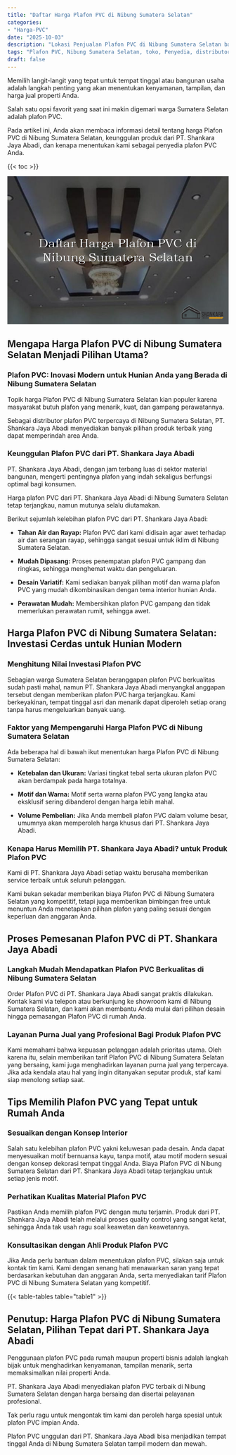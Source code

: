 ```yaml
---
title: "Daftar Harga Plafon PVC di Nibung Sumatera Selatan"
categories: 
- "Harga-PVC"
date: "2025-10-03"
description: "Lokasi Penjualan Plafon PVC di Nibung Sumatera Selatan bagi tempat tinggal, office, dan ritel. Produk berkualitas, variasi motif, warna elegan, beserta layanan penempatan oleh tenaga ahli ahli dan kepastian resmi!|Jasa penyediaan Plafon PVC di Nibung Sumatera Selatan bagi keperluan rumah, perkantoran, maupun ritel, dengan material terbaik dan pemasangan oleh tim profesional serta kepastian resmi.|Pilihan Plafon PVC di Nibung Sumatera Selatan yang terbukti bagi rumah, office, dan ritel, bersama panel berkualitas dan pemasangan ditangani oleh tim ahli dan jaminan resmi.|Penjualan Plafon PVC di Nibung Sumatera Selatan bagi tempat tinggal, office, serta gerai, dengan material unggulan dan instalasi ditangani oleh tim profesional, lengkap dengan jaminan resmi.}"
tags: "Plafon PVC, Nibung Sumatera Selatan, toko, Penyedia, distributor"
draft: false
---
```


Memilih langit-langit yang tepat untuk tempat tinggal atau bangunan usaha adalah langkah penting yang akan menentukan kenyamanan, tampilan, dan harga jual properti Anda.

Salah satu opsi favorit yang saat ini makin digemari warga Sumatera Selatan adalah plafon PVC.

Pada artikel ini, Anda akan membaca informasi detail tentang harga Plafon PVC di Nibung Sumatera Selatan, keunggulan produk dari PT. Shankara Jaya Abadi, dan kenapa menentukan kami sebagai penyedia plafon PVC Anda.

{{< toc >}}

![Daftar Harga Plafon PVC di Nibung Sumatera Selatan](/images/Harga-PVC/Daftar-Harga-Plafon-PVC-di-Nibung-Sumatera-Selatan.png)


## Mengapa Harga Plafon PVC di Nibung Sumatera Selatan Menjadi Pilihan Utama?

### Plafon PVC: Inovasi Modern untuk Hunian Anda yang Berada di Nibung Sumatera Selatan

Topik harga Plafon PVC di Nibung Sumatera Selatan kian populer karena masyarakat butuh plafon yang menarik, kuat, dan gampang perawatannya.

Sebagai distributor plafon PVC terpercaya di Nibung Sumatera Selatan, PT. Shankara Jaya Abadi menyediakan banyak pilihan produk terbaik yang dapat memperindah area Anda.

### Keunggulan Plafon PVC dari PT. Shankara Jaya Abadi

PT. Shankara Jaya Abadi, dengan jam terbang luas di sektor material bangunan, mengerti pentingnya plafon yang indah sekaligus berfungsi optimal bagi konsumen.

Harga plafon PVC dari PT. Shankara Jaya Abadi di Nibung Sumatera Selatan tetap terjangkau, namun mutunya selalu diutamakan.

Berikut sejumlah kelebihan plafon PVC dari PT. Shankara Jaya Abadi:

- **Tahan Air dan Rayap:** Plafon PVC dari kami didisain agar awet terhadap air dan serangan rayap, sehingga sangat sesuai untuk iklim di Nibung Sumatera Selatan.

- **Mudah Dipasang:** Proses penempatan plafon PVC gampang dan ringkas, sehingga menghemat waktu dan pengeluaran.

- **Desain Variatif:** Kami sediakan banyak pilihan motif dan warna plafon PVC yang mudah dikombinasikan dengan tema interior hunian Anda.

- **Perawatan Mudah:** Membersihkan plafon PVC gampang dan tidak memerlukan perawatan rumit, sehingga awet.

## Harga Plafon PVC di Nibung Sumatera Selatan: Investasi Cerdas untuk Hunian Modern

### Menghitung Nilai Investasi Plafon PVC

Sebagian warga Sumatera Selatan beranggapan plafon PVC berkualitas sudah pasti mahal, namun PT. Shankara Jaya Abadi menyangkal anggapan tersebut dengan memberikan plafon PVC harga terjangkau. Kami berkeyakinan, tempat tinggal asri dan menarik dapat diperoleh setiap orang tanpa harus mengeluarkan banyak uang.

### Faktor yang Mempengaruhi Harga Plafon PVC di Nibung Sumatera Selatan

Ada beberapa hal di bawah ikut menentukan harga Plafon PVC di Nibung Sumatera Selatan:

- **Ketebalan dan Ukuran:** Variasi tingkat tebal serta ukuran plafon PVC akan berdampak pada harga totalnya.

- **Motif dan Warna:** Motif serta warna plafon PVC yang langka atau eksklusif sering dibanderol dengan harga lebih mahal.

- **Volume Pembelian:** Jika Anda membeli plafon PVC dalam volume besar, umumnya akan memperoleh harga khusus dari PT. Shankara Jaya Abadi.

### Kenapa Harus Memilih PT. Shankara Jaya Abadi? untuk Produk Plafon PVC

Kami di PT. Shankara Jaya Abadi setiap waktu berusaha memberikan service terbaik untuk seluruh pelanggan.

Kami bukan sekadar memberikan biaya Plafon PVC di Nibung Sumatera Selatan yang kompetitif, tetapi juga memberikan bimbingan free untuk menuntun Anda menetapkan pilihan plafon yang paling sesuai dengan keperluan dan anggaran Anda.

## Proses Pemesanan Plafon PVC di PT. Shankara Jaya Abadi

### Langkah Mudah Mendapatkan Plafon PVC Berkualitas di Nibung Sumatera Selatan

Order Plafon PVC di PT. Shankara Jaya Abadi sangat praktis dilakukan. Kontak kami via telepon atau berkunjung ke showroom kami di Nibung Sumatera Selatan, dan kami akan membantu Anda mulai dari pilihan desain hingga pemasangan Plafon PVC di rumah Anda.

### Layanan Purna Jual yang Profesional Bagi Produk Plafon PVC

Kami memahami bahwa kepuasan pelanggan adalah prioritas utama. Oleh karena itu, selain memberikan tarif Plafon PVC di Nibung Sumatera Selatan yang bersaing, kami juga menghadirkan layanan purna jual yang terpercaya. Jika ada kendala atau hal yang ingin ditanyakan seputar produk, staf kami siap menolong setiap saat.

## Tips Memilih Plafon PVC yang Tepat untuk Rumah Anda

### Sesuaikan dengan Konsep Interior

Salah satu kelebihan plafon PVC yakni keluwesan pada desain. Anda dapat menyesuaikan motif bernuansa kayu, tanpa motif, atau motif modern sesuai dengan konsep dekorasi tempat tinggal Anda. Biaya Plafon PVC di Nibung Sumatera Selatan dari PT. Shankara Jaya Abadi tetap terjangkau untuk setiap jenis motif.

### Perhatikan Kualitas Material Plafon PVC

Pastikan Anda memilih plafon PVC dengan mutu terjamin. Produk dari PT. Shankara Jaya Abadi telah melalui proses quality control yang sangat ketat, sehingga Anda tak usah ragu soal keawetan dan keawetannya.

### Konsultasikan dengan Ahli Produk Plafon PVC

Jika Anda perlu bantuan dalam menentukan plafon PVC, silakan saja untuk kontak tim kami. Kami dengan senang hati menawarkan saran yang tepat berdasarkan kebutuhan dan anggaran Anda, serta menyediakan tarif Plafon PVC di Nibung Sumatera Selatan yang kompetitif.

{{< table-tables table="table1" >}}

## Penutup: Harga Plafon PVC di Nibung Sumatera Selatan, Pilihan Tepat dari PT. Shankara Jaya Abadi

Penggunaan plafon PVC pada rumah maupun properti bisnis adalah langkah bijak untuk menghadirkan kenyamanan, tampilan menarik, serta memaksimalkan nilai properti Anda.

PT. Shankara Jaya Abadi menyediakan plafon PVC terbaik di Nibung Sumatera Selatan dengan harga bersaing dan disertai pelayanan profesional.

Tak perlu ragu untuk mengontak tim kami dan peroleh harga spesial untuk plafon PVC impian Anda.

Plafon PVC unggulan dari PT. Shankara Jaya Abadi bisa menjadikan tempat tinggal Anda di Nibung Sumatera Selatan tampil modern dan mewah.